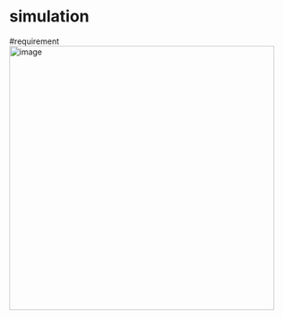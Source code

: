 # simulation

#requirement
<img width="473" alt="image" src="https://github.com/CharlieChee/simulation/assets/99850422/97a9591a-2510-4bb7-8347-765896c71fb9">
